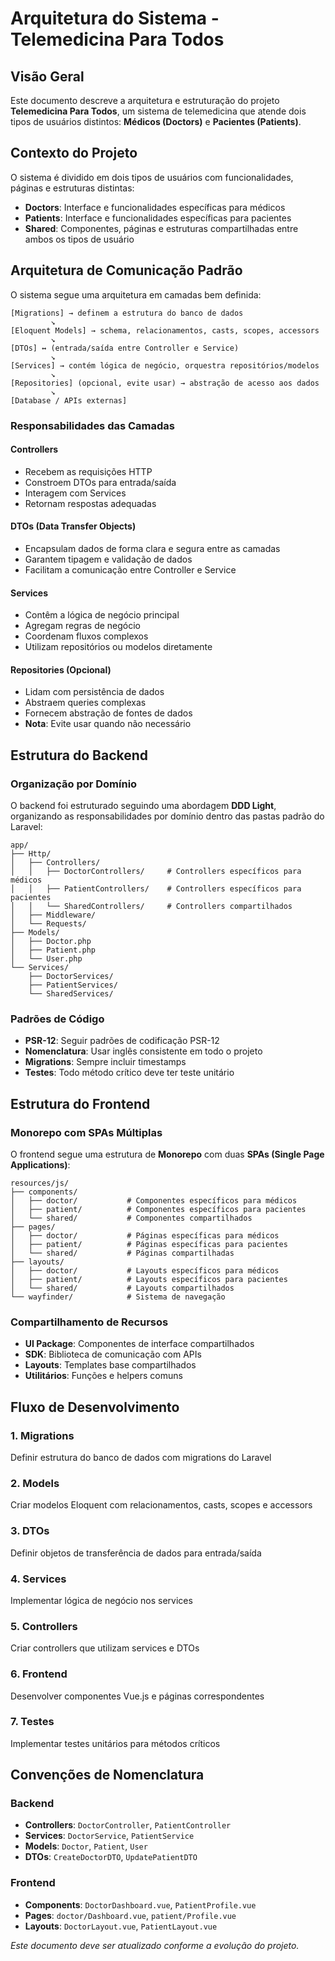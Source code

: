 # Arquitetura do Sistema - Telemedicina Para Todos

## Visão Geral

Este documento descreve a arquitetura e estruturação do projeto **Telemedicina Para Todos**, um sistema de telemedicina que atende dois tipos de usuários distintos: **Médicos (Doctors)** e **Pacientes (Patients)**.

## Contexto do Projeto

O sistema é dividido em dois tipos de usuários com funcionalidades, páginas e estruturas distintas:

- **Doctors**: Interface e funcionalidades específicas para médicos
- **Patients**: Interface e funcionalidades específicas para pacientes
- **Shared**: Componentes, páginas e estruturas compartilhadas entre ambos os tipos de usuário

## Arquitetura de Comunicação Padrão

O sistema segue uma arquitetura em camadas bem definida:

```
[Migrations] → definem a estrutura do banco de dados
         ↘
[Eloquent Models] → schema, relacionamentos, casts, scopes, accessors
         ↘
[DTOs] ↔ (entrada/saída entre Controller e Service)
         ↘
[Services] → contém lógica de negócio, orquestra repositórios/modelos
         ↘
[Repositories] (opcional, evite usar) → abstração de acesso aos dados
         ↘
[Database / APIs externas]
```

### Responsabilidades das Camadas

#### Controllers
- Recebem as requisições HTTP
- Constroem DTOs para entrada/saída
- Interagem com Services
- Retornam respostas adequadas

#### DTOs (Data Transfer Objects)
- Encapsulam dados de forma clara e segura entre as camadas
- Garantem tipagem e validação de dados
- Facilitam a comunicação entre Controller e Service

#### Services
- Contêm a lógica de negócio principal
- Agregam regras de negócio
- Coordenam fluxos complexos
- Utilizam repositórios ou modelos diretamente

#### Repositories (Opcional)
- Lidam com persistência de dados
- Abstraem queries complexas
- Fornecem abstração de fontes de dados
- **Nota**: Evite usar quando não necessário

## Estrutura do Backend

### Organização por Domínio
O backend foi estruturado seguindo uma abordagem **DDD Light**, organizando as responsabilidades por domínio dentro das pastas padrão do Laravel:

```
app/
├── Http/
│   ├── Controllers/
│   │   ├── DoctorControllers/     # Controllers específicos para médicos
│   │   ├── PatientControllers/    # Controllers específicos para pacientes
│   │   └── SharedControllers/     # Controllers compartilhados
│   ├── Middleware/
│   └── Requests/
├── Models/
│   ├── Doctor.php
│   ├── Patient.php
│   └── User.php
└── Services/
    ├── DoctorServices/
    ├── PatientServices/
    └── SharedServices/
```

### Padrões de Código

- **PSR-12**: Seguir padrões de codificação PSR-12
- **Nomenclatura**: Usar inglês consistente em todo o projeto
- **Migrations**: Sempre incluir timestamps
- **Testes**: Todo método crítico deve ter teste unitário

## Estrutura do Frontend

### Monorepo com SPAs Múltiplas
O frontend segue uma estrutura de **Monorepo** com duas **SPAs (Single Page Applications)**:

```
resources/js/
├── components/
│   ├── doctor/           # Componentes específicos para médicos
│   ├── patient/          # Componentes específicos para pacientes
│   └── shared/           # Componentes compartilhados
├── pages/
│   ├── doctor/           # Páginas específicas para médicos
│   ├── patient/          # Páginas específicas para pacientes
│   └── shared/           # Páginas compartilhadas
├── layouts/
│   ├── doctor/           # Layouts específicos para médicos
│   ├── patient/          # Layouts específicos para pacientes
│   └── shared/           # Layouts compartilhados
└── wayfinder/            # Sistema de navegação
```

### Compartilhamento de Recursos
- **UI Package**: Componentes de interface compartilhados
- **SDK**: Biblioteca de comunicação com APIs
- **Layouts**: Templates base compartilhados
- **Utilitários**: Funções e helpers comuns


## Fluxo de Desenvolvimento

### 1. Migrations
Definir estrutura do banco de dados com migrations do Laravel

### 2. Models
Criar modelos Eloquent com relacionamentos, casts, scopes e accessors

### 3. DTOs
Definir objetos de transferência de dados para entrada/saída

### 4. Services
Implementar lógica de negócio nos services

### 5. Controllers
Criar controllers que utilizam services e DTOs

### 6. Frontend
Desenvolver componentes Vue.js e páginas correspondentes

### 7. Testes
Implementar testes unitários para métodos críticos

## Convenções de Nomenclatura

### Backend
- **Controllers**: `DoctorController`, `PatientController`
- **Services**: `DoctorService`, `PatientService`
- **Models**: `Doctor`, `Patient`, `User`
- **DTOs**: `CreateDoctorDTO`, `UpdatePatientDTO`

### Frontend
- **Components**: `DoctorDashboard.vue`, `PatientProfile.vue`
- **Pages**: `doctor/Dashboard.vue`, `patient/Profile.vue`
- **Layouts**: `DoctorLayout.vue`, `PatientLayout.vue`

*Este documento deve ser atualizado conforme a evolução do projeto.*

